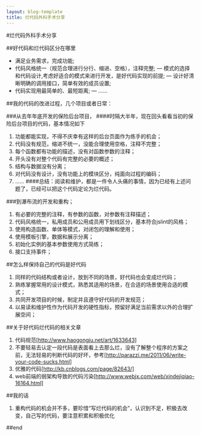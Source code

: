 ```yaml
---
layout: blog-template
title: 烂代码外科手术分享
---
```


#烂代码外科手术分享

##好代码和烂代码区分在哪里

- 满足业务需求，完成功能;
- 代码风格统一（规范合理进行分行、缩进、空格），注释完整;
— 模式的选择和代码设计,考虑好适合的模式来进行开发，是好代码实现的前提;
— 设计好清晰明确的调用接口，简单有效的成员设置;
- 代码实现用最简单的、最短距离;
— ……

##我的代码的改进过程，几个项目或者日常：

###从去年年底开发的保险后台项目，
####时隔大半年，现在回头看看当初的保险后台项目的代码，基本情况如下
 1. 功能都能实现，不得不庆幸有这样的后台页面作为练手的机会；
 2. 代码没有规范，缩进不统一，没能合理使用空格，注释不完整；
 3. 每个函数都有功能的描述，没有对函数参数的注释；
 4. 开头没有对整个代码有完整的必要的概述；
 5. 结构与数据没有分离；
 6. 对代码没有设计，没有功能上的模块区分，纯面向过程的编码；
 7.  ……
####总结：阅读和维护，都是一件令人头痛的事情，因为已经有上述问题了，已经可以把这个代码定论为烂代码。


###到瀑布流的开发和重构；
 1. 有必要的完整的注释，有参数的函数，对参数有注释描述；
 2. 代码风格统一，私用成员和公用成员用下划线区分，基本符合jslint的风格；
 3. 使用构造函数、单体等模式，对闭包的理解和使用；
 4. 使用模板引擎，数据和展示分离；
 5. 初始化实例的基本参数使用方式简练；
 6. 接口支持事件；
 
##怎么样保持自己的代码是好代码
 1. 同样的代码结构或者设计，放到不同的场景，好代码也会变成烂代码；
 2. 熟练掌握常用的设计模式，熟悉其适用的场景，在合适的场景使用合适的模式；
 3. 共同开发项目的时候，制定并且遵守好代码的开发规范；
 4. 以易读和维护性作为代码开发的硬性指标，预留好满足当前需求以外的合理扩展空间；
 

##关于好代码烂代码的相关文章
 1. 代码规范[http://www.haogongju.net/art/1633643]
 2. 不要轻易去认定一段代码是表面看上去那么烂，没有了解整个程序的方案之前，无法轻易的判断代码的好坏，参考[http://parazzi.me/2011/06/write-your-code-sucks.html]
 3. 优雅的代码[http://kb.cnblogs.com/page/82643/]
 4. web前端的弱架构导致的代码污染[http://www.webjx.com/web/xindejiqiao-16164.html]

##我的话
 1. 重构代码的机会并不多，要珍惜“写烂代码的机会”，认识到不足，积极去改变，自己写的代码，要注意积累和积极优化
 
##end

